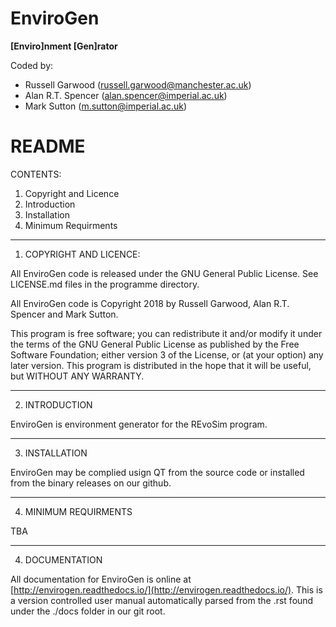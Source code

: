 
EnviroGen
=======
**[Enviro]nment [Gen]rator**
 
Coded by:
 - Russell Garwood (russell.garwood@manchester.ac.uk)
 - Alan R.T. Spencer (alan.spencer@imperial.ac.uk)
 - Mark Sutton (m.sutton@imperial.ac.uk)

README
======

CONTENTS:

1. Copyright and Licence
2. Introduction
3. Installation
4. Minimum Requirments

***

1. COPYRIGHT AND LICENCE:

All EnviroGen code is released under the GNU General Public License.
See LICENSE.md files in the programme directory.

All EnviroGen code is Copyright 2018 by Russell Garwood, Alan R.T. Spencer and Mark Sutton.

This program is free software; you can redistribute it and/or modify
it under the terms of the GNU General Public License as published by
the Free Software Foundation; either version 3 of the License, or (at
your option) any later version. This program is distributed in the
hope that it will be useful, but WITHOUT ANY WARRANTY.

***

2. INTRODUCTION

EnviroGen is environment generator for the REvoSim program.

***

3. INSTALLATION

EnviroGen may be complied usign QT from the source code or installed from
the binary releases on our github.

***

4. MINIMUM REQUIRMENTS

TBA

***

4. DOCUMENTATION

All documentation for EnviroGen is online at [http://envirogen.readthedocs.io/](http://envirogen.readthedocs.io/). This is a version controlled user manual automatically parsed from the .rst found under the ./docs folder in our git root.
